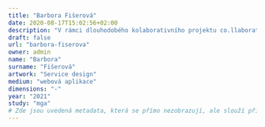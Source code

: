 ```yaml
---
title: "Barbora Fišerová"
date: 2020-08-17T15:02:56+02:00
description: "V rámci dlouhodobého kolaborativního projektu co.llaborate.online se zaměřujeme na vývoj balíčku webových aplikací pro změnu workflow a zjednodušení online spolupráce při DTP."
draft: false
url: "barbora-fiserova"
owner: admin
name: "Barbora"
surname: "Fišerová"
artwork: "Service design"
medium: "webová aplikace"
dimensions: "-"
year: "2021"
study: "mga"
# Zde jsou uvedená metadata, která se přímo nezobrazují, ale slouží při generování webu - tagů pro Facebook a Twitter, atd.
---
```

